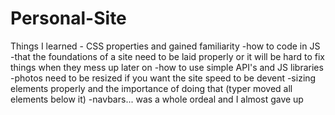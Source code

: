 # Personal-Site

Things I learned
      - CSS properties and gained familiarity
      -how to code in JS
      -that the foundations of a site need to be laid properly or it will be hard to fix things when they mess up later on
      -how to use simple API's and JS libraries
      -photos need to be resized if you want the site speed to be devent
      -sizing elements properly and the importance of doing that (typer moved all elements below it)
      -navbars... was a whole ordeal and I almost gave up
